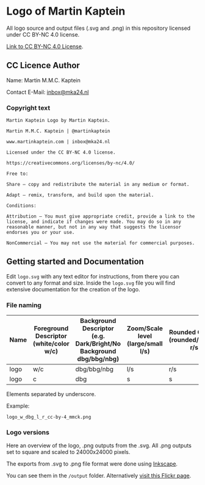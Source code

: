 # Logo of Martin Kaptein

All logo source and output files (.svg and .png) in this repository licensed under CC BY-NC 4.0 license.

[Link to CC BY-NC 4.0 License](https://creativecommons.org/licenses/by-nc/4.0/).

## CC Licence Author

Name: Martin M.M.C. Kaptein

Contact E-Mail: [inbox@mka24.nl](mailto:inbox@mka24.nl)

### Copyright text

```
Martin Kaptein Logo by Martin Kaptein.

Martin M.M.C. Kaptein | @martinkaptein

www.martinkaptein.com | inbox@mka24.nl

Licensed under the CC BY-NC 4.0 license.

https://creativecommons.org/licenses/by-nc/4.0/

Free to:

Share — copy and redistribute the material in any medium or format.

Adapt — remix, transform, and build upon the material.

Conditions:

Attribution — You must give appropriate credit, provide a link to the license, and indicate if changes were made. You may do so in any reasonable manner, but not in any way that suggests the licensor endorses you or your use.

NonCommercial — You may not use the material for commercial purposes.
```

## Getting started and Documentation

Edit `logo.svg` with any text editor for instructions, from there you can convert to any format and size.
Inside the `logo.svg` file you will find extensive documentation for the creation of the logo.

### File naming

Name | Foreground Descriptor (white/color w/c) | Background Descriptor (e.g. Dark/Bright/No Background dbg/bbg/nbg) | Zoom/Scale level (large/small l/s) | Rounded Corners (rounded/straight r/s) | License (Creative Commons 4.0) | Owner Initials (MMCK) | Extension (PNG)
--- | --- | --- | --- | --- | --- | --- | ---
logo | w/c | dbg/bbg/nbg | l/s | r/s | cc-by-4 | mmck | png
logo | c | dbg | s | s | cc-by-4 | mmck | png

Elements separated by underscore.

Example:

```
logo_w_dbg_l_r_cc-by-4_mmck.png
```

### Logo versions

Here an overview of the logo, .png outputs from the .svg.
All .png outputs set to square and scaled to 24000x24000 pixels.

The exports from .svg to .png file format were done using [Inkscape](https://inkscape.org/).

You can see them in the `/output` folder.
Alternatively [visit this Flickr page](https://www.flickr.com/photos/martinkaptein/).

